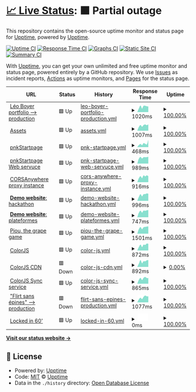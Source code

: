 # [📈 Live Status](https://status.lbxs.dev): <!--live status--> **🟧 Partial outage**

This repository contains the open-source uptime monitor and status page for [Upptime](https://upptime.js.org), powered by [Upptime](https://github.com/upptime/upptime).

[![Uptime CI](https://github.com/leoboyerbx/upptime/workflows/Uptime%20CI/badge.svg)](https://github.com/leoboyerbx/upptime/actions?query=workflow%3A%22Uptime+CI%22)
[![Response Time CI](https://github.com/leoboyerbx/upptime/workflows/Response%20Time%20CI/badge.svg)](https://github.com/leoboyerbx/upptime/actions?query=workflow%3A%22Response+Time+CI%22)
[![Graphs CI](https://github.com/leoboyerbx/upptime/workflows/Graphs%20CI/badge.svg)](https://github.com/leoboyerbx/upptime/actions?query=workflow%3A%22Graphs+CI%22)
[![Static Site CI](https://github.com/leoboyerbx/upptime/workflows/Static%20Site%20CI/badge.svg)](https://github.com/leoboyerbx/upptime/actions?query=workflow%3A%22Static+Site+CI%22)
[![Summary CI](https://github.com/leoboyerbx/upptime/workflows/Summary%20CI/badge.svg)](https://github.com/leoboyerbx/upptime/actions?query=workflow%3A%22Summary+CI%22)

With [Upptime](https://upptime.js.org), you can get your own unlimited and free uptime monitor and status page, powered entirely by a GitHub repository. We use [Issues](https://github.com/upptime/upptime/issues) as incident reports, [Actions](https://github.com/leoboyerbx/upptime/actions) as uptime monitors, and [Pages](https://status.lbxs.dev) for the status page.

<!--start: status pages-->
<!-- This summary is generated by Upptime (https://github.com/upptime/upptime) -->
<!-- Do not edit this manually, your changes will be overwritten -->
<!-- prettier-ignore -->
| URL | Status | History | Response Time | Uptime |
| --- | ------ | ------- | ------------- | ------ |
| <img alt="" src="https://favicons.githubusercontent.com/null" height="13"> [Léo Boyer portfolio --> production](www.leoboyer.fr) | 🟩 Up | [leo-boyer-portfolio-production.yml](https://github.com/leoboyerbx/upptime/commits/HEAD/history/leo-boyer-portfolio-production.yml) | <details><summary><img alt="Response time graph" src="./graphs/leo-boyer-portfolio-production/response-time-week.png" height="20"> 1020ms</summary><br><a href="https://status.lbxs.dev/history/leo-boyer-portfolio-production"><img alt="Response time 795" src="https://img.shields.io/endpoint?url=https%3A%2F%2Fraw.githubusercontent.com%2Fleoboyerbx%2Fupptime%2FHEAD%2Fapi%2Fleo-boyer-portfolio-production%2Fresponse-time.json"></a><br><a href="https://status.lbxs.dev/history/leo-boyer-portfolio-production"><img alt="24-hour response time 1069" src="https://img.shields.io/endpoint?url=https%3A%2F%2Fraw.githubusercontent.com%2Fleoboyerbx%2Fupptime%2FHEAD%2Fapi%2Fleo-boyer-portfolio-production%2Fresponse-time-day.json"></a><br><a href="https://status.lbxs.dev/history/leo-boyer-portfolio-production"><img alt="7-day response time 1020" src="https://img.shields.io/endpoint?url=https%3A%2F%2Fraw.githubusercontent.com%2Fleoboyerbx%2Fupptime%2FHEAD%2Fapi%2Fleo-boyer-portfolio-production%2Fresponse-time-week.json"></a><br><a href="https://status.lbxs.dev/history/leo-boyer-portfolio-production"><img alt="30-day response time 844" src="https://img.shields.io/endpoint?url=https%3A%2F%2Fraw.githubusercontent.com%2Fleoboyerbx%2Fupptime%2FHEAD%2Fapi%2Fleo-boyer-portfolio-production%2Fresponse-time-month.json"></a><br><a href="https://status.lbxs.dev/history/leo-boyer-portfolio-production"><img alt="1-year response time 795" src="https://img.shields.io/endpoint?url=https%3A%2F%2Fraw.githubusercontent.com%2Fleoboyerbx%2Fupptime%2FHEAD%2Fapi%2Fleo-boyer-portfolio-production%2Fresponse-time-year.json"></a></details> | <details><summary><a href="https://status.lbxs.dev/history/leo-boyer-portfolio-production">100.00%</a></summary><a href="https://status.lbxs.dev/history/leo-boyer-portfolio-production"><img alt="All-time uptime 99.98%" src="https://img.shields.io/endpoint?url=https%3A%2F%2Fraw.githubusercontent.com%2Fleoboyerbx%2Fupptime%2FHEAD%2Fapi%2Fleo-boyer-portfolio-production%2Fuptime.json"></a><br><a href="https://status.lbxs.dev/history/leo-boyer-portfolio-production"><img alt="24-hour uptime 100.00%" src="https://img.shields.io/endpoint?url=https%3A%2F%2Fraw.githubusercontent.com%2Fleoboyerbx%2Fupptime%2FHEAD%2Fapi%2Fleo-boyer-portfolio-production%2Fuptime-day.json"></a><br><a href="https://status.lbxs.dev/history/leo-boyer-portfolio-production"><img alt="7-day uptime 100.00%" src="https://img.shields.io/endpoint?url=https%3A%2F%2Fraw.githubusercontent.com%2Fleoboyerbx%2Fupptime%2FHEAD%2Fapi%2Fleo-boyer-portfolio-production%2Fuptime-week.json"></a><br><a href="https://status.lbxs.dev/history/leo-boyer-portfolio-production"><img alt="30-day uptime 100.00%" src="https://img.shields.io/endpoint?url=https%3A%2F%2Fraw.githubusercontent.com%2Fleoboyerbx%2Fupptime%2FHEAD%2Fapi%2Fleo-boyer-portfolio-production%2Fuptime-month.json"></a><br><a href="https://status.lbxs.dev/history/leo-boyer-portfolio-production"><img alt="1-year uptime 99.98%" src="https://img.shields.io/endpoint?url=https%3A%2F%2Fraw.githubusercontent.com%2Fleoboyerbx%2Fupptime%2FHEAD%2Fapi%2Fleo-boyer-portfolio-production%2Fuptime-year.json"></a></details>
| <img alt="" src="https://favicons.githubusercontent.com/null" height="13"> [Assets](assets.leoboyer.fr) | 🟩 Up | [assets.yml](https://github.com/leoboyerbx/upptime/commits/HEAD/history/assets.yml) | <details><summary><img alt="Response time graph" src="./graphs/assets/response-time-week.png" height="20"> 1007ms</summary><br><a href="https://status.lbxs.dev/history/assets"><img alt="Response time 794" src="https://img.shields.io/endpoint?url=https%3A%2F%2Fraw.githubusercontent.com%2Fleoboyerbx%2Fupptime%2FHEAD%2Fapi%2Fassets%2Fresponse-time.json"></a><br><a href="https://status.lbxs.dev/history/assets"><img alt="24-hour response time 1204" src="https://img.shields.io/endpoint?url=https%3A%2F%2Fraw.githubusercontent.com%2Fleoboyerbx%2Fupptime%2FHEAD%2Fapi%2Fassets%2Fresponse-time-day.json"></a><br><a href="https://status.lbxs.dev/history/assets"><img alt="7-day response time 1007" src="https://img.shields.io/endpoint?url=https%3A%2F%2Fraw.githubusercontent.com%2Fleoboyerbx%2Fupptime%2FHEAD%2Fapi%2Fassets%2Fresponse-time-week.json"></a><br><a href="https://status.lbxs.dev/history/assets"><img alt="30-day response time 848" src="https://img.shields.io/endpoint?url=https%3A%2F%2Fraw.githubusercontent.com%2Fleoboyerbx%2Fupptime%2FHEAD%2Fapi%2Fassets%2Fresponse-time-month.json"></a><br><a href="https://status.lbxs.dev/history/assets"><img alt="1-year response time 794" src="https://img.shields.io/endpoint?url=https%3A%2F%2Fraw.githubusercontent.com%2Fleoboyerbx%2Fupptime%2FHEAD%2Fapi%2Fassets%2Fresponse-time-year.json"></a></details> | <details><summary><a href="https://status.lbxs.dev/history/assets">100.00%</a></summary><a href="https://status.lbxs.dev/history/assets"><img alt="All-time uptime 99.98%" src="https://img.shields.io/endpoint?url=https%3A%2F%2Fraw.githubusercontent.com%2Fleoboyerbx%2Fupptime%2FHEAD%2Fapi%2Fassets%2Fuptime.json"></a><br><a href="https://status.lbxs.dev/history/assets"><img alt="24-hour uptime 100.00%" src="https://img.shields.io/endpoint?url=https%3A%2F%2Fraw.githubusercontent.com%2Fleoboyerbx%2Fupptime%2FHEAD%2Fapi%2Fassets%2Fuptime-day.json"></a><br><a href="https://status.lbxs.dev/history/assets"><img alt="7-day uptime 100.00%" src="https://img.shields.io/endpoint?url=https%3A%2F%2Fraw.githubusercontent.com%2Fleoboyerbx%2Fupptime%2FHEAD%2Fapi%2Fassets%2Fuptime-week.json"></a><br><a href="https://status.lbxs.dev/history/assets"><img alt="30-day uptime 100.00%" src="https://img.shields.io/endpoint?url=https%3A%2F%2Fraw.githubusercontent.com%2Fleoboyerbx%2Fupptime%2FHEAD%2Fapi%2Fassets%2Fuptime-month.json"></a><br><a href="https://status.lbxs.dev/history/assets"><img alt="1-year uptime 99.98%" src="https://img.shields.io/endpoint?url=https%3A%2F%2Fraw.githubusercontent.com%2Fleoboyerbx%2Fupptime%2FHEAD%2Fapi%2Fassets%2Fuptime-year.json"></a></details>
| <img alt="" src="https://favicons.githubusercontent.com/null" height="13"> [pnkStartpage](start.lbxs.dev) | 🟩 Up | [pnk-startpage.yml](https://github.com/leoboyerbx/upptime/commits/HEAD/history/pnk-startpage.yml) | <details><summary><img alt="Response time graph" src="./graphs/pnk-startpage/response-time-week.png" height="20"> 468ms</summary><br><a href="https://status.lbxs.dev/history/pnk-startpage"><img alt="Response time 376" src="https://img.shields.io/endpoint?url=https%3A%2F%2Fraw.githubusercontent.com%2Fleoboyerbx%2Fupptime%2FHEAD%2Fapi%2Fpnk-startpage%2Fresponse-time.json"></a><br><a href="https://status.lbxs.dev/history/pnk-startpage"><img alt="24-hour response time 963" src="https://img.shields.io/endpoint?url=https%3A%2F%2Fraw.githubusercontent.com%2Fleoboyerbx%2Fupptime%2FHEAD%2Fapi%2Fpnk-startpage%2Fresponse-time-day.json"></a><br><a href="https://status.lbxs.dev/history/pnk-startpage"><img alt="7-day response time 468" src="https://img.shields.io/endpoint?url=https%3A%2F%2Fraw.githubusercontent.com%2Fleoboyerbx%2Fupptime%2FHEAD%2Fapi%2Fpnk-startpage%2Fresponse-time-week.json"></a><br><a href="https://status.lbxs.dev/history/pnk-startpage"><img alt="30-day response time 333" src="https://img.shields.io/endpoint?url=https%3A%2F%2Fraw.githubusercontent.com%2Fleoboyerbx%2Fupptime%2FHEAD%2Fapi%2Fpnk-startpage%2Fresponse-time-month.json"></a><br><a href="https://status.lbxs.dev/history/pnk-startpage"><img alt="1-year response time 376" src="https://img.shields.io/endpoint?url=https%3A%2F%2Fraw.githubusercontent.com%2Fleoboyerbx%2Fupptime%2FHEAD%2Fapi%2Fpnk-startpage%2Fresponse-time-year.json"></a></details> | <details><summary><a href="https://status.lbxs.dev/history/pnk-startpage">100.00%</a></summary><a href="https://status.lbxs.dev/history/pnk-startpage"><img alt="All-time uptime 99.99%" src="https://img.shields.io/endpoint?url=https%3A%2F%2Fraw.githubusercontent.com%2Fleoboyerbx%2Fupptime%2FHEAD%2Fapi%2Fpnk-startpage%2Fuptime.json"></a><br><a href="https://status.lbxs.dev/history/pnk-startpage"><img alt="24-hour uptime 100.00%" src="https://img.shields.io/endpoint?url=https%3A%2F%2Fraw.githubusercontent.com%2Fleoboyerbx%2Fupptime%2FHEAD%2Fapi%2Fpnk-startpage%2Fuptime-day.json"></a><br><a href="https://status.lbxs.dev/history/pnk-startpage"><img alt="7-day uptime 100.00%" src="https://img.shields.io/endpoint?url=https%3A%2F%2Fraw.githubusercontent.com%2Fleoboyerbx%2Fupptime%2FHEAD%2Fapi%2Fpnk-startpage%2Fuptime-week.json"></a><br><a href="https://status.lbxs.dev/history/pnk-startpage"><img alt="30-day uptime 100.00%" src="https://img.shields.io/endpoint?url=https%3A%2F%2Fraw.githubusercontent.com%2Fleoboyerbx%2Fupptime%2FHEAD%2Fapi%2Fpnk-startpage%2Fuptime-month.json"></a><br><a href="https://status.lbxs.dev/history/pnk-startpage"><img alt="1-year uptime 99.99%" src="https://img.shields.io/endpoint?url=https%3A%2F%2Fraw.githubusercontent.com%2Fleoboyerbx%2Fupptime%2FHEAD%2Fapi%2Fpnk-startpage%2Fuptime-year.json"></a></details>
| <img alt="" src="https://favicons.githubusercontent.com/null" height="13"> [pnkStartpage Web servuce](ws.start.lbxs.dev) | 🟩 Up | [pnk-startpage-web-servuce.yml](https://github.com/leoboyerbx/upptime/commits/HEAD/history/pnk-startpage-web-servuce.yml) | <details><summary><img alt="Response time graph" src="./graphs/pnk-startpage-web-servuce/response-time-week.png" height="20"> 989ms</summary><br><a href="https://status.lbxs.dev/history/pnk-startpage-web-servuce"><img alt="Response time 784" src="https://img.shields.io/endpoint?url=https%3A%2F%2Fraw.githubusercontent.com%2Fleoboyerbx%2Fupptime%2FHEAD%2Fapi%2Fpnk-startpage-web-servuce%2Fresponse-time.json"></a><br><a href="https://status.lbxs.dev/history/pnk-startpage-web-servuce"><img alt="24-hour response time 1111" src="https://img.shields.io/endpoint?url=https%3A%2F%2Fraw.githubusercontent.com%2Fleoboyerbx%2Fupptime%2FHEAD%2Fapi%2Fpnk-startpage-web-servuce%2Fresponse-time-day.json"></a><br><a href="https://status.lbxs.dev/history/pnk-startpage-web-servuce"><img alt="7-day response time 989" src="https://img.shields.io/endpoint?url=https%3A%2F%2Fraw.githubusercontent.com%2Fleoboyerbx%2Fupptime%2FHEAD%2Fapi%2Fpnk-startpage-web-servuce%2Fresponse-time-week.json"></a><br><a href="https://status.lbxs.dev/history/pnk-startpage-web-servuce"><img alt="30-day response time 819" src="https://img.shields.io/endpoint?url=https%3A%2F%2Fraw.githubusercontent.com%2Fleoboyerbx%2Fupptime%2FHEAD%2Fapi%2Fpnk-startpage-web-servuce%2Fresponse-time-month.json"></a><br><a href="https://status.lbxs.dev/history/pnk-startpage-web-servuce"><img alt="1-year response time 784" src="https://img.shields.io/endpoint?url=https%3A%2F%2Fraw.githubusercontent.com%2Fleoboyerbx%2Fupptime%2FHEAD%2Fapi%2Fpnk-startpage-web-servuce%2Fresponse-time-year.json"></a></details> | <details><summary><a href="https://status.lbxs.dev/history/pnk-startpage-web-servuce">100.00%</a></summary><a href="https://status.lbxs.dev/history/pnk-startpage-web-servuce"><img alt="All-time uptime 99.98%" src="https://img.shields.io/endpoint?url=https%3A%2F%2Fraw.githubusercontent.com%2Fleoboyerbx%2Fupptime%2FHEAD%2Fapi%2Fpnk-startpage-web-servuce%2Fuptime.json"></a><br><a href="https://status.lbxs.dev/history/pnk-startpage-web-servuce"><img alt="24-hour uptime 100.00%" src="https://img.shields.io/endpoint?url=https%3A%2F%2Fraw.githubusercontent.com%2Fleoboyerbx%2Fupptime%2FHEAD%2Fapi%2Fpnk-startpage-web-servuce%2Fuptime-day.json"></a><br><a href="https://status.lbxs.dev/history/pnk-startpage-web-servuce"><img alt="7-day uptime 100.00%" src="https://img.shields.io/endpoint?url=https%3A%2F%2Fraw.githubusercontent.com%2Fleoboyerbx%2Fupptime%2FHEAD%2Fapi%2Fpnk-startpage-web-servuce%2Fuptime-week.json"></a><br><a href="https://status.lbxs.dev/history/pnk-startpage-web-servuce"><img alt="30-day uptime 100.00%" src="https://img.shields.io/endpoint?url=https%3A%2F%2Fraw.githubusercontent.com%2Fleoboyerbx%2Fupptime%2FHEAD%2Fapi%2Fpnk-startpage-web-servuce%2Fuptime-month.json"></a><br><a href="https://status.lbxs.dev/history/pnk-startpage-web-servuce"><img alt="1-year uptime 99.98%" src="https://img.shields.io/endpoint?url=https%3A%2F%2Fraw.githubusercontent.com%2Fleoboyerbx%2Fupptime%2FHEAD%2Fapi%2Fpnk-startpage-web-servuce%2Fuptime-year.json"></a></details>
| <img alt="" src="https://favicons.githubusercontent.com/null" height="13"> [CORSAnywhere proxy instance](cors-proxy.lbxs.dev) | 🟩 Up | [cors-anywhere-proxy-instance.yml](https://github.com/leoboyerbx/upptime/commits/HEAD/history/cors-anywhere-proxy-instance.yml) | <details><summary><img alt="Response time graph" src="./graphs/cors-anywhere-proxy-instance/response-time-week.png" height="20"> 916ms</summary><br><a href="https://status.lbxs.dev/history/cors-anywhere-proxy-instance"><img alt="Response time 728" src="https://img.shields.io/endpoint?url=https%3A%2F%2Fraw.githubusercontent.com%2Fleoboyerbx%2Fupptime%2FHEAD%2Fapi%2Fcors-anywhere-proxy-instance%2Fresponse-time.json"></a><br><a href="https://status.lbxs.dev/history/cors-anywhere-proxy-instance"><img alt="24-hour response time 978" src="https://img.shields.io/endpoint?url=https%3A%2F%2Fraw.githubusercontent.com%2Fleoboyerbx%2Fupptime%2FHEAD%2Fapi%2Fcors-anywhere-proxy-instance%2Fresponse-time-day.json"></a><br><a href="https://status.lbxs.dev/history/cors-anywhere-proxy-instance"><img alt="7-day response time 916" src="https://img.shields.io/endpoint?url=https%3A%2F%2Fraw.githubusercontent.com%2Fleoboyerbx%2Fupptime%2FHEAD%2Fapi%2Fcors-anywhere-proxy-instance%2Fresponse-time-week.json"></a><br><a href="https://status.lbxs.dev/history/cors-anywhere-proxy-instance"><img alt="30-day response time 782" src="https://img.shields.io/endpoint?url=https%3A%2F%2Fraw.githubusercontent.com%2Fleoboyerbx%2Fupptime%2FHEAD%2Fapi%2Fcors-anywhere-proxy-instance%2Fresponse-time-month.json"></a><br><a href="https://status.lbxs.dev/history/cors-anywhere-proxy-instance"><img alt="1-year response time 728" src="https://img.shields.io/endpoint?url=https%3A%2F%2Fraw.githubusercontent.com%2Fleoboyerbx%2Fupptime%2FHEAD%2Fapi%2Fcors-anywhere-proxy-instance%2Fresponse-time-year.json"></a></details> | <details><summary><a href="https://status.lbxs.dev/history/cors-anywhere-proxy-instance">100.00%</a></summary><a href="https://status.lbxs.dev/history/cors-anywhere-proxy-instance"><img alt="All-time uptime 99.98%" src="https://img.shields.io/endpoint?url=https%3A%2F%2Fraw.githubusercontent.com%2Fleoboyerbx%2Fupptime%2FHEAD%2Fapi%2Fcors-anywhere-proxy-instance%2Fuptime.json"></a><br><a href="https://status.lbxs.dev/history/cors-anywhere-proxy-instance"><img alt="24-hour uptime 100.00%" src="https://img.shields.io/endpoint?url=https%3A%2F%2Fraw.githubusercontent.com%2Fleoboyerbx%2Fupptime%2FHEAD%2Fapi%2Fcors-anywhere-proxy-instance%2Fuptime-day.json"></a><br><a href="https://status.lbxs.dev/history/cors-anywhere-proxy-instance"><img alt="7-day uptime 100.00%" src="https://img.shields.io/endpoint?url=https%3A%2F%2Fraw.githubusercontent.com%2Fleoboyerbx%2Fupptime%2FHEAD%2Fapi%2Fcors-anywhere-proxy-instance%2Fuptime-week.json"></a><br><a href="https://status.lbxs.dev/history/cors-anywhere-proxy-instance"><img alt="30-day uptime 100.00%" src="https://img.shields.io/endpoint?url=https%3A%2F%2Fraw.githubusercontent.com%2Fleoboyerbx%2Fupptime%2FHEAD%2Fapi%2Fcors-anywhere-proxy-instance%2Fuptime-month.json"></a><br><a href="https://status.lbxs.dev/history/cors-anywhere-proxy-instance"><img alt="1-year uptime 99.98%" src="https://img.shields.io/endpoint?url=https%3A%2F%2Fraw.githubusercontent.com%2Fleoboyerbx%2Fupptime%2FHEAD%2Fapi%2Fcors-anywhere-proxy-instance%2Fuptime-year.json"></a></details>
| <img alt="" src="https://favicons.githubusercontent.com/null" height="13"> [**Demo website**: hackathon](hackathon.leoboyer.dev) | 🟩 Up | [demo-website-hackathon.yml](https://github.com/leoboyerbx/upptime/commits/HEAD/history/demo-website-hackathon.yml) | <details><summary><img alt="Response time graph" src="./graphs/demo-website-hackathon/response-time-week.png" height="20"> 996ms</summary><br><a href="https://status.lbxs.dev/history/demo-website-hackathon"><img alt="Response time 778" src="https://img.shields.io/endpoint?url=https%3A%2F%2Fraw.githubusercontent.com%2Fleoboyerbx%2Fupptime%2FHEAD%2Fapi%2Fdemo-website-hackathon%2Fresponse-time.json"></a><br><a href="https://status.lbxs.dev/history/demo-website-hackathon"><img alt="24-hour response time 1158" src="https://img.shields.io/endpoint?url=https%3A%2F%2Fraw.githubusercontent.com%2Fleoboyerbx%2Fupptime%2FHEAD%2Fapi%2Fdemo-website-hackathon%2Fresponse-time-day.json"></a><br><a href="https://status.lbxs.dev/history/demo-website-hackathon"><img alt="7-day response time 996" src="https://img.shields.io/endpoint?url=https%3A%2F%2Fraw.githubusercontent.com%2Fleoboyerbx%2Fupptime%2FHEAD%2Fapi%2Fdemo-website-hackathon%2Fresponse-time-week.json"></a><br><a href="https://status.lbxs.dev/history/demo-website-hackathon"><img alt="30-day response time 814" src="https://img.shields.io/endpoint?url=https%3A%2F%2Fraw.githubusercontent.com%2Fleoboyerbx%2Fupptime%2FHEAD%2Fapi%2Fdemo-website-hackathon%2Fresponse-time-month.json"></a><br><a href="https://status.lbxs.dev/history/demo-website-hackathon"><img alt="1-year response time 778" src="https://img.shields.io/endpoint?url=https%3A%2F%2Fraw.githubusercontent.com%2Fleoboyerbx%2Fupptime%2FHEAD%2Fapi%2Fdemo-website-hackathon%2Fresponse-time-year.json"></a></details> | <details><summary><a href="https://status.lbxs.dev/history/demo-website-hackathon">100.00%</a></summary><a href="https://status.lbxs.dev/history/demo-website-hackathon"><img alt="All-time uptime 99.98%" src="https://img.shields.io/endpoint?url=https%3A%2F%2Fraw.githubusercontent.com%2Fleoboyerbx%2Fupptime%2FHEAD%2Fapi%2Fdemo-website-hackathon%2Fuptime.json"></a><br><a href="https://status.lbxs.dev/history/demo-website-hackathon"><img alt="24-hour uptime 100.00%" src="https://img.shields.io/endpoint?url=https%3A%2F%2Fraw.githubusercontent.com%2Fleoboyerbx%2Fupptime%2FHEAD%2Fapi%2Fdemo-website-hackathon%2Fuptime-day.json"></a><br><a href="https://status.lbxs.dev/history/demo-website-hackathon"><img alt="7-day uptime 100.00%" src="https://img.shields.io/endpoint?url=https%3A%2F%2Fraw.githubusercontent.com%2Fleoboyerbx%2Fupptime%2FHEAD%2Fapi%2Fdemo-website-hackathon%2Fuptime-week.json"></a><br><a href="https://status.lbxs.dev/history/demo-website-hackathon"><img alt="30-day uptime 100.00%" src="https://img.shields.io/endpoint?url=https%3A%2F%2Fraw.githubusercontent.com%2Fleoboyerbx%2Fupptime%2FHEAD%2Fapi%2Fdemo-website-hackathon%2Fuptime-month.json"></a><br><a href="https://status.lbxs.dev/history/demo-website-hackathon"><img alt="1-year uptime 99.98%" src="https://img.shields.io/endpoint?url=https%3A%2F%2Fraw.githubusercontent.com%2Fleoboyerbx%2Fupptime%2FHEAD%2Fapi%2Fdemo-website-hackathon%2Fuptime-year.json"></a></details>
| <img alt="" src="https://favicons.githubusercontent.com/null" height="13"> [**Demo website**: plateformes](plateformes.leoboyer.dev) | 🟩 Up | [demo-website-plateformes.yml](https://github.com/leoboyerbx/upptime/commits/HEAD/history/demo-website-plateformes.yml) | <details><summary><img alt="Response time graph" src="./graphs/demo-website-plateformes/response-time-week.png" height="20"> 747ms</summary><br><a href="https://status.lbxs.dev/history/demo-website-plateformes"><img alt="Response time 578" src="https://img.shields.io/endpoint?url=https%3A%2F%2Fraw.githubusercontent.com%2Fleoboyerbx%2Fupptime%2FHEAD%2Fapi%2Fdemo-website-plateformes%2Fresponse-time.json"></a><br><a href="https://status.lbxs.dev/history/demo-website-plateformes"><img alt="24-hour response time 876" src="https://img.shields.io/endpoint?url=https%3A%2F%2Fraw.githubusercontent.com%2Fleoboyerbx%2Fupptime%2FHEAD%2Fapi%2Fdemo-website-plateformes%2Fresponse-time-day.json"></a><br><a href="https://status.lbxs.dev/history/demo-website-plateformes"><img alt="7-day response time 747" src="https://img.shields.io/endpoint?url=https%3A%2F%2Fraw.githubusercontent.com%2Fleoboyerbx%2Fupptime%2FHEAD%2Fapi%2Fdemo-website-plateformes%2Fresponse-time-week.json"></a><br><a href="https://status.lbxs.dev/history/demo-website-plateformes"><img alt="30-day response time 613" src="https://img.shields.io/endpoint?url=https%3A%2F%2Fraw.githubusercontent.com%2Fleoboyerbx%2Fupptime%2FHEAD%2Fapi%2Fdemo-website-plateformes%2Fresponse-time-month.json"></a><br><a href="https://status.lbxs.dev/history/demo-website-plateformes"><img alt="1-year response time 578" src="https://img.shields.io/endpoint?url=https%3A%2F%2Fraw.githubusercontent.com%2Fleoboyerbx%2Fupptime%2FHEAD%2Fapi%2Fdemo-website-plateformes%2Fresponse-time-year.json"></a></details> | <details><summary><a href="https://status.lbxs.dev/history/demo-website-plateformes">100.00%</a></summary><a href="https://status.lbxs.dev/history/demo-website-plateformes"><img alt="All-time uptime 99.98%" src="https://img.shields.io/endpoint?url=https%3A%2F%2Fraw.githubusercontent.com%2Fleoboyerbx%2Fupptime%2FHEAD%2Fapi%2Fdemo-website-plateformes%2Fuptime.json"></a><br><a href="https://status.lbxs.dev/history/demo-website-plateformes"><img alt="24-hour uptime 100.00%" src="https://img.shields.io/endpoint?url=https%3A%2F%2Fraw.githubusercontent.com%2Fleoboyerbx%2Fupptime%2FHEAD%2Fapi%2Fdemo-website-plateformes%2Fuptime-day.json"></a><br><a href="https://status.lbxs.dev/history/demo-website-plateformes"><img alt="7-day uptime 100.00%" src="https://img.shields.io/endpoint?url=https%3A%2F%2Fraw.githubusercontent.com%2Fleoboyerbx%2Fupptime%2FHEAD%2Fapi%2Fdemo-website-plateformes%2Fuptime-week.json"></a><br><a href="https://status.lbxs.dev/history/demo-website-plateformes"><img alt="30-day uptime 100.00%" src="https://img.shields.io/endpoint?url=https%3A%2F%2Fraw.githubusercontent.com%2Fleoboyerbx%2Fupptime%2FHEAD%2Fapi%2Fdemo-website-plateformes%2Fuptime-month.json"></a><br><a href="https://status.lbxs.dev/history/demo-website-plateformes"><img alt="1-year uptime 99.98%" src="https://img.shields.io/endpoint?url=https%3A%2F%2Fraw.githubusercontent.com%2Fleoboyerbx%2Fupptime%2FHEAD%2Fapi%2Fdemo-website-plateformes%2Fuptime-year.json"></a></details>
| <img alt="" src="https://favicons.githubusercontent.com/null" height="13"> [Piou, the grape game](piou.app) | 🟩 Up | [piou-the-grape-game.yml](https://github.com/leoboyerbx/upptime/commits/HEAD/history/piou-the-grape-game.yml) | <details><summary><img alt="Response time graph" src="./graphs/piou-the-grape-game/response-time-week.png" height="20"> 1501ms</summary><br><a href="https://status.lbxs.dev/history/piou-the-grape-game"><img alt="Response time 1165" src="https://img.shields.io/endpoint?url=https%3A%2F%2Fraw.githubusercontent.com%2Fleoboyerbx%2Fupptime%2FHEAD%2Fapi%2Fpiou-the-grape-game%2Fresponse-time.json"></a><br><a href="https://status.lbxs.dev/history/piou-the-grape-game"><img alt="24-hour response time 1778" src="https://img.shields.io/endpoint?url=https%3A%2F%2Fraw.githubusercontent.com%2Fleoboyerbx%2Fupptime%2FHEAD%2Fapi%2Fpiou-the-grape-game%2Fresponse-time-day.json"></a><br><a href="https://status.lbxs.dev/history/piou-the-grape-game"><img alt="7-day response time 1501" src="https://img.shields.io/endpoint?url=https%3A%2F%2Fraw.githubusercontent.com%2Fleoboyerbx%2Fupptime%2FHEAD%2Fapi%2Fpiou-the-grape-game%2Fresponse-time-week.json"></a><br><a href="https://status.lbxs.dev/history/piou-the-grape-game"><img alt="30-day response time 1243" src="https://img.shields.io/endpoint?url=https%3A%2F%2Fraw.githubusercontent.com%2Fleoboyerbx%2Fupptime%2FHEAD%2Fapi%2Fpiou-the-grape-game%2Fresponse-time-month.json"></a><br><a href="https://status.lbxs.dev/history/piou-the-grape-game"><img alt="1-year response time 1165" src="https://img.shields.io/endpoint?url=https%3A%2F%2Fraw.githubusercontent.com%2Fleoboyerbx%2Fupptime%2FHEAD%2Fapi%2Fpiou-the-grape-game%2Fresponse-time-year.json"></a></details> | <details><summary><a href="https://status.lbxs.dev/history/piou-the-grape-game">100.00%</a></summary><a href="https://status.lbxs.dev/history/piou-the-grape-game"><img alt="All-time uptime 99.98%" src="https://img.shields.io/endpoint?url=https%3A%2F%2Fraw.githubusercontent.com%2Fleoboyerbx%2Fupptime%2FHEAD%2Fapi%2Fpiou-the-grape-game%2Fuptime.json"></a><br><a href="https://status.lbxs.dev/history/piou-the-grape-game"><img alt="24-hour uptime 100.00%" src="https://img.shields.io/endpoint?url=https%3A%2F%2Fraw.githubusercontent.com%2Fleoboyerbx%2Fupptime%2FHEAD%2Fapi%2Fpiou-the-grape-game%2Fuptime-day.json"></a><br><a href="https://status.lbxs.dev/history/piou-the-grape-game"><img alt="7-day uptime 100.00%" src="https://img.shields.io/endpoint?url=https%3A%2F%2Fraw.githubusercontent.com%2Fleoboyerbx%2Fupptime%2FHEAD%2Fapi%2Fpiou-the-grape-game%2Fuptime-week.json"></a><br><a href="https://status.lbxs.dev/history/piou-the-grape-game"><img alt="30-day uptime 100.00%" src="https://img.shields.io/endpoint?url=https%3A%2F%2Fraw.githubusercontent.com%2Fleoboyerbx%2Fupptime%2FHEAD%2Fapi%2Fpiou-the-grape-game%2Fuptime-month.json"></a><br><a href="https://status.lbxs.dev/history/piou-the-grape-game"><img alt="1-year uptime 99.98%" src="https://img.shields.io/endpoint?url=https%3A%2F%2Fraw.githubusercontent.com%2Fleoboyerbx%2Fupptime%2FHEAD%2Fapi%2Fpiou-the-grape-game%2Fuptime-year.json"></a></details>
| <img alt="" src="https://favicons.githubusercontent.com/null" height="13"> [ColorJS](www.colorjs.cc) | 🟩 Up | [color-js.yml](https://github.com/leoboyerbx/upptime/commits/HEAD/history/color-js.yml) | <details><summary><img alt="Response time graph" src="./graphs/color-js/response-time-week.png" height="20"> 872ms</summary><br><a href="https://status.lbxs.dev/history/color-js"><img alt="Response time 667" src="https://img.shields.io/endpoint?url=https%3A%2F%2Fraw.githubusercontent.com%2Fleoboyerbx%2Fupptime%2FHEAD%2Fapi%2Fcolor-js%2Fresponse-time.json"></a><br><a href="https://status.lbxs.dev/history/color-js"><img alt="24-hour response time 1091" src="https://img.shields.io/endpoint?url=https%3A%2F%2Fraw.githubusercontent.com%2Fleoboyerbx%2Fupptime%2FHEAD%2Fapi%2Fcolor-js%2Fresponse-time-day.json"></a><br><a href="https://status.lbxs.dev/history/color-js"><img alt="7-day response time 872" src="https://img.shields.io/endpoint?url=https%3A%2F%2Fraw.githubusercontent.com%2Fleoboyerbx%2Fupptime%2FHEAD%2Fapi%2Fcolor-js%2Fresponse-time-week.json"></a><br><a href="https://status.lbxs.dev/history/color-js"><img alt="30-day response time 745" src="https://img.shields.io/endpoint?url=https%3A%2F%2Fraw.githubusercontent.com%2Fleoboyerbx%2Fupptime%2FHEAD%2Fapi%2Fcolor-js%2Fresponse-time-month.json"></a><br><a href="https://status.lbxs.dev/history/color-js"><img alt="1-year response time 667" src="https://img.shields.io/endpoint?url=https%3A%2F%2Fraw.githubusercontent.com%2Fleoboyerbx%2Fupptime%2FHEAD%2Fapi%2Fcolor-js%2Fresponse-time-year.json"></a></details> | <details><summary><a href="https://status.lbxs.dev/history/color-js">100.00%</a></summary><a href="https://status.lbxs.dev/history/color-js"><img alt="All-time uptime 99.98%" src="https://img.shields.io/endpoint?url=https%3A%2F%2Fraw.githubusercontent.com%2Fleoboyerbx%2Fupptime%2FHEAD%2Fapi%2Fcolor-js%2Fuptime.json"></a><br><a href="https://status.lbxs.dev/history/color-js"><img alt="24-hour uptime 100.00%" src="https://img.shields.io/endpoint?url=https%3A%2F%2Fraw.githubusercontent.com%2Fleoboyerbx%2Fupptime%2FHEAD%2Fapi%2Fcolor-js%2Fuptime-day.json"></a><br><a href="https://status.lbxs.dev/history/color-js"><img alt="7-day uptime 100.00%" src="https://img.shields.io/endpoint?url=https%3A%2F%2Fraw.githubusercontent.com%2Fleoboyerbx%2Fupptime%2FHEAD%2Fapi%2Fcolor-js%2Fuptime-week.json"></a><br><a href="https://status.lbxs.dev/history/color-js"><img alt="30-day uptime 100.00%" src="https://img.shields.io/endpoint?url=https%3A%2F%2Fraw.githubusercontent.com%2Fleoboyerbx%2Fupptime%2FHEAD%2Fapi%2Fcolor-js%2Fuptime-month.json"></a><br><a href="https://status.lbxs.dev/history/color-js"><img alt="1-year uptime 99.98%" src="https://img.shields.io/endpoint?url=https%3A%2F%2Fraw.githubusercontent.com%2Fleoboyerbx%2Fupptime%2FHEAD%2Fapi%2Fcolor-js%2Fuptime-year.json"></a></details>
| <img alt="" src="https://favicons.githubusercontent.com/null" height="13"> [ColorJS CDN](cdn.colorjs.cc) | 🟥 Down | [color-js-cdn.yml](https://github.com/leoboyerbx/upptime/commits/HEAD/history/color-js-cdn.yml) | <details><summary><img alt="Response time graph" src="./graphs/color-js-cdn/response-time-week.png" height="20"> 892ms</summary><br><a href="https://status.lbxs.dev/history/color-js-cdn"><img alt="Response time 751" src="https://img.shields.io/endpoint?url=https%3A%2F%2Fraw.githubusercontent.com%2Fleoboyerbx%2Fupptime%2FHEAD%2Fapi%2Fcolor-js-cdn%2Fresponse-time.json"></a><br><a href="https://status.lbxs.dev/history/color-js-cdn"><img alt="24-hour response time 1117" src="https://img.shields.io/endpoint?url=https%3A%2F%2Fraw.githubusercontent.com%2Fleoboyerbx%2Fupptime%2FHEAD%2Fapi%2Fcolor-js-cdn%2Fresponse-time-day.json"></a><br><a href="https://status.lbxs.dev/history/color-js-cdn"><img alt="7-day response time 892" src="https://img.shields.io/endpoint?url=https%3A%2F%2Fraw.githubusercontent.com%2Fleoboyerbx%2Fupptime%2FHEAD%2Fapi%2Fcolor-js-cdn%2Fresponse-time-week.json"></a><br><a href="https://status.lbxs.dev/history/color-js-cdn"><img alt="30-day response time 719" src="https://img.shields.io/endpoint?url=https%3A%2F%2Fraw.githubusercontent.com%2Fleoboyerbx%2Fupptime%2FHEAD%2Fapi%2Fcolor-js-cdn%2Fresponse-time-month.json"></a><br><a href="https://status.lbxs.dev/history/color-js-cdn"><img alt="1-year response time 751" src="https://img.shields.io/endpoint?url=https%3A%2F%2Fraw.githubusercontent.com%2Fleoboyerbx%2Fupptime%2FHEAD%2Fapi%2Fcolor-js-cdn%2Fresponse-time-year.json"></a></details> | <details><summary><a href="https://status.lbxs.dev/history/color-js-cdn">0.00%</a></summary><a href="https://status.lbxs.dev/history/color-js-cdn"><img alt="All-time uptime 85.73%" src="https://img.shields.io/endpoint?url=https%3A%2F%2Fraw.githubusercontent.com%2Fleoboyerbx%2Fupptime%2FHEAD%2Fapi%2Fcolor-js-cdn%2Fuptime.json"></a><br><a href="https://status.lbxs.dev/history/color-js-cdn"><img alt="24-hour uptime 0.00%" src="https://img.shields.io/endpoint?url=https%3A%2F%2Fraw.githubusercontent.com%2Fleoboyerbx%2Fupptime%2FHEAD%2Fapi%2Fcolor-js-cdn%2Fuptime-day.json"></a><br><a href="https://status.lbxs.dev/history/color-js-cdn"><img alt="7-day uptime 0.00%" src="https://img.shields.io/endpoint?url=https%3A%2F%2Fraw.githubusercontent.com%2Fleoboyerbx%2Fupptime%2FHEAD%2Fapi%2Fcolor-js-cdn%2Fuptime-week.json"></a><br><a href="https://status.lbxs.dev/history/color-js-cdn"><img alt="30-day uptime 7.96%" src="https://img.shields.io/endpoint?url=https%3A%2F%2Fraw.githubusercontent.com%2Fleoboyerbx%2Fupptime%2FHEAD%2Fapi%2Fcolor-js-cdn%2Fuptime-month.json"></a><br><a href="https://status.lbxs.dev/history/color-js-cdn"><img alt="1-year uptime 85.73%" src="https://img.shields.io/endpoint?url=https%3A%2F%2Fraw.githubusercontent.com%2Fleoboyerbx%2Fupptime%2FHEAD%2Fapi%2Fcolor-js-cdn%2Fuptime-year.json"></a></details>
| <img alt="" src="https://favicons.githubusercontent.com/null" height="13"> [ColorJS Sync service](sync.colorjs.cc) | 🟩 Up | [color-js-sync-service.yml](https://github.com/leoboyerbx/upptime/commits/HEAD/history/color-js-sync-service.yml) | <details><summary><img alt="Response time graph" src="./graphs/color-js-sync-service/response-time-week.png" height="20"> 865ms</summary><br><a href="https://status.lbxs.dev/history/color-js-sync-service"><img alt="Response time 652" src="https://img.shields.io/endpoint?url=https%3A%2F%2Fraw.githubusercontent.com%2Fleoboyerbx%2Fupptime%2FHEAD%2Fapi%2Fcolor-js-sync-service%2Fresponse-time.json"></a><br><a href="https://status.lbxs.dev/history/color-js-sync-service"><img alt="24-hour response time 923" src="https://img.shields.io/endpoint?url=https%3A%2F%2Fraw.githubusercontent.com%2Fleoboyerbx%2Fupptime%2FHEAD%2Fapi%2Fcolor-js-sync-service%2Fresponse-time-day.json"></a><br><a href="https://status.lbxs.dev/history/color-js-sync-service"><img alt="7-day response time 865" src="https://img.shields.io/endpoint?url=https%3A%2F%2Fraw.githubusercontent.com%2Fleoboyerbx%2Fupptime%2FHEAD%2Fapi%2Fcolor-js-sync-service%2Fresponse-time-week.json"></a><br><a href="https://status.lbxs.dev/history/color-js-sync-service"><img alt="30-day response time 692" src="https://img.shields.io/endpoint?url=https%3A%2F%2Fraw.githubusercontent.com%2Fleoboyerbx%2Fupptime%2FHEAD%2Fapi%2Fcolor-js-sync-service%2Fresponse-time-month.json"></a><br><a href="https://status.lbxs.dev/history/color-js-sync-service"><img alt="1-year response time 652" src="https://img.shields.io/endpoint?url=https%3A%2F%2Fraw.githubusercontent.com%2Fleoboyerbx%2Fupptime%2FHEAD%2Fapi%2Fcolor-js-sync-service%2Fresponse-time-year.json"></a></details> | <details><summary><a href="https://status.lbxs.dev/history/color-js-sync-service">100.00%</a></summary><a href="https://status.lbxs.dev/history/color-js-sync-service"><img alt="All-time uptime 99.98%" src="https://img.shields.io/endpoint?url=https%3A%2F%2Fraw.githubusercontent.com%2Fleoboyerbx%2Fupptime%2FHEAD%2Fapi%2Fcolor-js-sync-service%2Fuptime.json"></a><br><a href="https://status.lbxs.dev/history/color-js-sync-service"><img alt="24-hour uptime 100.00%" src="https://img.shields.io/endpoint?url=https%3A%2F%2Fraw.githubusercontent.com%2Fleoboyerbx%2Fupptime%2FHEAD%2Fapi%2Fcolor-js-sync-service%2Fuptime-day.json"></a><br><a href="https://status.lbxs.dev/history/color-js-sync-service"><img alt="7-day uptime 100.00%" src="https://img.shields.io/endpoint?url=https%3A%2F%2Fraw.githubusercontent.com%2Fleoboyerbx%2Fupptime%2FHEAD%2Fapi%2Fcolor-js-sync-service%2Fuptime-week.json"></a><br><a href="https://status.lbxs.dev/history/color-js-sync-service"><img alt="30-day uptime 100.00%" src="https://img.shields.io/endpoint?url=https%3A%2F%2Fraw.githubusercontent.com%2Fleoboyerbx%2Fupptime%2FHEAD%2Fapi%2Fcolor-js-sync-service%2Fuptime-month.json"></a><br><a href="https://status.lbxs.dev/history/color-js-sync-service"><img alt="1-year uptime 99.98%" src="https://img.shields.io/endpoint?url=https%3A%2F%2Fraw.githubusercontent.com%2Fleoboyerbx%2Fupptime%2FHEAD%2Fapi%2Fcolor-js-sync-service%2Fuptime-year.json"></a></details>
| <img alt="" src="https://favicons.githubusercontent.com/null" height="13"> ["Flirt sans épines" --> production](www.flirtsansepines.cf) | 🟥 Down | [flirt-sans-epines-production.yml](https://github.com/leoboyerbx/upptime/commits/HEAD/history/flirt-sans-epines-production.yml) | <details><summary><img alt="Response time graph" src="./graphs/flirt-sans-epines-production/response-time-week.png" height="20"> 1077ms</summary><br><a href="https://status.lbxs.dev/history/flirt-sans-epines-production"><img alt="Response time 1561" src="https://img.shields.io/endpoint?url=https%3A%2F%2Fraw.githubusercontent.com%2Fleoboyerbx%2Fupptime%2FHEAD%2Fapi%2Fflirt-sans-epines-production%2Fresponse-time.json"></a><br><a href="https://status.lbxs.dev/history/flirt-sans-epines-production"><img alt="24-hour response time 1299" src="https://img.shields.io/endpoint?url=https%3A%2F%2Fraw.githubusercontent.com%2Fleoboyerbx%2Fupptime%2FHEAD%2Fapi%2Fflirt-sans-epines-production%2Fresponse-time-day.json"></a><br><a href="https://status.lbxs.dev/history/flirt-sans-epines-production"><img alt="7-day response time 1077" src="https://img.shields.io/endpoint?url=https%3A%2F%2Fraw.githubusercontent.com%2Fleoboyerbx%2Fupptime%2FHEAD%2Fapi%2Fflirt-sans-epines-production%2Fresponse-time-week.json"></a><br><a href="https://status.lbxs.dev/history/flirt-sans-epines-production"><img alt="30-day response time 1303" src="https://img.shields.io/endpoint?url=https%3A%2F%2Fraw.githubusercontent.com%2Fleoboyerbx%2Fupptime%2FHEAD%2Fapi%2Fflirt-sans-epines-production%2Fresponse-time-month.json"></a><br><a href="https://status.lbxs.dev/history/flirt-sans-epines-production"><img alt="1-year response time 1561" src="https://img.shields.io/endpoint?url=https%3A%2F%2Fraw.githubusercontent.com%2Fleoboyerbx%2Fupptime%2FHEAD%2Fapi%2Fflirt-sans-epines-production%2Fresponse-time-year.json"></a></details> | <details><summary><a href="https://status.lbxs.dev/history/flirt-sans-epines-production">100.00%</a></summary><a href="https://status.lbxs.dev/history/flirt-sans-epines-production"><img alt="All-time uptime 98.29%" src="https://img.shields.io/endpoint?url=https%3A%2F%2Fraw.githubusercontent.com%2Fleoboyerbx%2Fupptime%2FHEAD%2Fapi%2Fflirt-sans-epines-production%2Fuptime.json"></a><br><a href="https://status.lbxs.dev/history/flirt-sans-epines-production"><img alt="24-hour uptime 99.97%" src="https://img.shields.io/endpoint?url=https%3A%2F%2Fraw.githubusercontent.com%2Fleoboyerbx%2Fupptime%2FHEAD%2Fapi%2Fflirt-sans-epines-production%2Fuptime-day.json"></a><br><a href="https://status.lbxs.dev/history/flirt-sans-epines-production"><img alt="7-day uptime 100.00%" src="https://img.shields.io/endpoint?url=https%3A%2F%2Fraw.githubusercontent.com%2Fleoboyerbx%2Fupptime%2FHEAD%2Fapi%2Fflirt-sans-epines-production%2Fuptime-week.json"></a><br><a href="https://status.lbxs.dev/history/flirt-sans-epines-production"><img alt="30-day uptime 99.65%" src="https://img.shields.io/endpoint?url=https%3A%2F%2Fraw.githubusercontent.com%2Fleoboyerbx%2Fupptime%2FHEAD%2Fapi%2Fflirt-sans-epines-production%2Fuptime-month.json"></a><br><a href="https://status.lbxs.dev/history/flirt-sans-epines-production"><img alt="1-year uptime 98.29%" src="https://img.shields.io/endpoint?url=https%3A%2F%2Fraw.githubusercontent.com%2Fleoboyerbx%2Fupptime%2FHEAD%2Fapi%2Fflirt-sans-epines-production%2Fuptime-year.json"></a></details>
| <img alt="" src="https://favicons.githubusercontent.com/null" height="13"> [Locked in 60'](www.lockedin60.ml) | 🟩 Up | [locked-in-60.yml](https://github.com/leoboyerbx/upptime/commits/HEAD/history/locked-in-60.yml) | <details><summary><img alt="Response time graph" src="./graphs/locked-in-60/response-time-week.png" height="20"> 0ms</summary><br><a href="https://status.lbxs.dev/history/locked-in-60"><img alt="Response time 0" src="https://img.shields.io/endpoint?url=https%3A%2F%2Fraw.githubusercontent.com%2Fleoboyerbx%2Fupptime%2FHEAD%2Fapi%2Flocked-in-60%2Fresponse-time.json"></a><br><a href="https://status.lbxs.dev/history/locked-in-60"><img alt="24-hour response time 0" src="https://img.shields.io/endpoint?url=https%3A%2F%2Fraw.githubusercontent.com%2Fleoboyerbx%2Fupptime%2FHEAD%2Fapi%2Flocked-in-60%2Fresponse-time-day.json"></a><br><a href="https://status.lbxs.dev/history/locked-in-60"><img alt="7-day response time 0" src="https://img.shields.io/endpoint?url=https%3A%2F%2Fraw.githubusercontent.com%2Fleoboyerbx%2Fupptime%2FHEAD%2Fapi%2Flocked-in-60%2Fresponse-time-week.json"></a><br><a href="https://status.lbxs.dev/history/locked-in-60"><img alt="30-day response time 0" src="https://img.shields.io/endpoint?url=https%3A%2F%2Fraw.githubusercontent.com%2Fleoboyerbx%2Fupptime%2FHEAD%2Fapi%2Flocked-in-60%2Fresponse-time-month.json"></a><br><a href="https://status.lbxs.dev/history/locked-in-60"><img alt="1-year response time 0" src="https://img.shields.io/endpoint?url=https%3A%2F%2Fraw.githubusercontent.com%2Fleoboyerbx%2Fupptime%2FHEAD%2Fapi%2Flocked-in-60%2Fresponse-time-year.json"></a></details> | <details><summary><a href="https://status.lbxs.dev/history/locked-in-60">100.00%</a></summary><a href="https://status.lbxs.dev/history/locked-in-60"><img alt="All-time uptime 98.31%" src="https://img.shields.io/endpoint?url=https%3A%2F%2Fraw.githubusercontent.com%2Fleoboyerbx%2Fupptime%2FHEAD%2Fapi%2Flocked-in-60%2Fuptime.json"></a><br><a href="https://status.lbxs.dev/history/locked-in-60"><img alt="24-hour uptime 100.00%" src="https://img.shields.io/endpoint?url=https%3A%2F%2Fraw.githubusercontent.com%2Fleoboyerbx%2Fupptime%2FHEAD%2Fapi%2Flocked-in-60%2Fuptime-day.json"></a><br><a href="https://status.lbxs.dev/history/locked-in-60"><img alt="7-day uptime 100.00%" src="https://img.shields.io/endpoint?url=https%3A%2F%2Fraw.githubusercontent.com%2Fleoboyerbx%2Fupptime%2FHEAD%2Fapi%2Flocked-in-60%2Fuptime-week.json"></a><br><a href="https://status.lbxs.dev/history/locked-in-60"><img alt="30-day uptime 99.96%" src="https://img.shields.io/endpoint?url=https%3A%2F%2Fraw.githubusercontent.com%2Fleoboyerbx%2Fupptime%2FHEAD%2Fapi%2Flocked-in-60%2Fuptime-month.json"></a><br><a href="https://status.lbxs.dev/history/locked-in-60"><img alt="1-year uptime 98.31%" src="https://img.shields.io/endpoint?url=https%3A%2F%2Fraw.githubusercontent.com%2Fleoboyerbx%2Fupptime%2FHEAD%2Fapi%2Flocked-in-60%2Fuptime-year.json"></a></details>

<!--end: status pages-->

[**Visit our status website →**](https://status.lbxs.dev)

## 📄 License

- Powered by: [Upptime](https://github.com/upptime/upptime)
- Code: [MIT](./LICENSE) © [Upptime](https://upptime.js.org)
- Data in the `./history` directory: [Open Database License](https://opendatacommons.org/licenses/odbl/1-0/)
